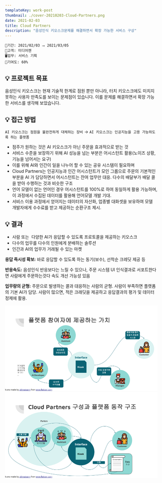 ```yaml
---
templateKey: work-post
thumbnail: ./cover-20210203-Cloud-Partners.png
date: 2021-02-03
title: Cloud Partners
description: "음성인식 키오스크문제를 해결하면서 확장 가능한 서비스 구상"
---
```

```
📅기간: 2021/02/03 ⭢ 2021/03/05
🤝고객: 미디어젠
🖥️업무: 서비스 기획
🎯기여도: 60%
```

## 💡 프로젝트 목표
음성인식 키오스크는 현재 기술적 한계로 점원 뿐만 아니라, 터치 키오스크에도 미치지 못하는 사용자 만족도를 보이는 문제점이 있습니다. 이를 문제를 해결하면서 확장 가능한 서비스를 생각해 보았습니다.

## 💡 접근 방법
`AI 키오스크는 점원을 불완전하게 대체하는 장비` 
→ `AI 키오스크는 인공지능을 고용 가능하도록 하는 플랫폼`

- 점주가 원하는 것은 AI 키오스크가 아닌 주문을 효과적으로 받는 것
- 서비스 수준을 보장하기 위해 AI 성능을 넘는 부분은 어시스턴트 활용(노이즈 상황, 기능을 넘어서는 요구)
- 이를 위해 AI와 인간이 일을 나누어 할 수 있는 공유 시스템이 필요하며
- Cloud Partners는 인공지능과 인간 어시스턴트가 모인 그룹으로 주문의 기본적인 부분을 AI 가 담당하면서 어시스턴트는 잔여 업무만 대응. 다수의 배달부가 배달 콜을 받아 수행하는 것과 비슷한 구조
- 언어 모델이 없는 언어인 경우 어시스턴트를 100%로 하여 동일하게 활용 가능하며, 이 과정에서 수집된 데이터를 활용해 언어모델 개발 기대.
- 서비스 이용 과정에서 얻어지는 데이터의 자산화, 업종별 대화셋을 보유하여 모델 개발자에게 수수료를 받고 제공하는 순환구조 제시.

## 💡 결과
- 사람 또는  다양한 AI가 응답할 수 있도록 프로토콜을 제공하는 키오스크
- 다수의 업무를 다수의 인원에게 분배하는 솔루션
- 인간과 AI의 업무가 거래될 수 있는 마켓

**응답 즉시성 확보:** 바로 응답할 수 있도록 하는 동기(보수), 선착순 크레딧 제공 등

**반응속도:** 음성인식 반응보다는 느릴 수 있으나, 주문 시스템 UI 인식결과로 서포트한다면 사람에게 주문하는것다 속도 개선 가능성 있음

**업무량의 균형:** 주문으로 발생하는 콜과 대응하는 사람의 균형. 사람이 부족하면 플랫폼의 기본 AI가 담당. 사람이 많으면, 적은 크래딧을 제공하고 응답결과의 평가 및 데이터 정제에 활용.

![플랫폼 참여자에게 제공하는 가치](./Cloud-Partners-001.png)
![Cloud Partners 구성과 플랫폼 동작 구조](./Cloud-Partners-002.png)
